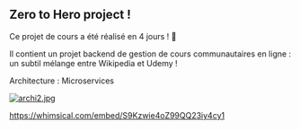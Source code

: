 ## Zero to Hero project !

Ce projet de cours a été réalisé en 4 jours ! :tada:

Il contient un projet backend de gestion de cours communautaires en ligne : un subtil mélange entre Wikipedia et Udemy !

Architecture : Microservices

[![archi2.jpg](https://i.postimg.cc/8cFnSfmR/archi2.jpg)](https://postimg.cc/RJBT1F8h)

https://whimsical.com/embed/S9Kzwie4oZ99QQ23iy4cy1

